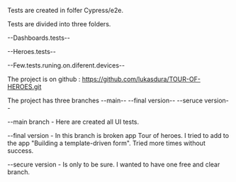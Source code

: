 Tests are created in folfer Cypress/e2e. 

Tests are divided into three folders. 

--Dashboards.tests--

--Heroes.tests--   

--Few.tests.runing.on.diferent.devices--

The project is on github : https://github.com/lukasdura/TOUR-OF-HEROES.git

The project has three branches --main-- --final version--  --seruce version--

--main branch - Here are created all UI tests.

--final version - In this branch is broken app  Tour of heroes. I tried to add to the app "Building a template-driven form". Tried more times without success.

--secure version - Is only to be sure. I wanted to have one free and clear branch.





